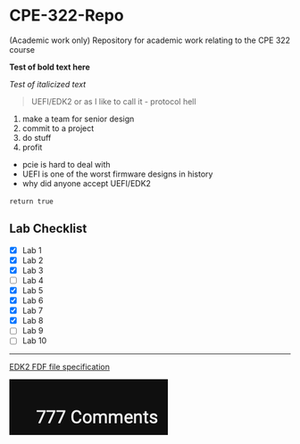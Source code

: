 # CPE-322-Repo
(Academic work only) Repository for academic work relating to the CPE 322 course

**Test of bold text here**

*Test of italicized text*

> UEFI/EDK2 or as I like to call it - protocol hell

1. make a team for senior design
2. commit to a project
3. do stuff
4. profit


- pcie is hard to deal with
- UEFI is one of the worst firmware designs in history
- why did anyone accept UEFI/EDK2

`return true`


## Lab Checklist

- [x] Lab 1
- [x] Lab 2
- [x] Lab 3
- [ ] Lab 4
- [x] Lab 5
- [x] Lab 6
- [x] Lab 7
- [x] Lab 8
- [ ] Lab 9
- [ ] Lab 10

---

[EDK2 FDF file specification](https://tianocore-docs.github.io/edk2-FdfSpecification/release-1.28.01/)

![out of context youtube screenshot](comments.png)
